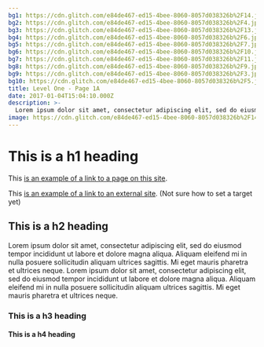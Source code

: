 ```yaml
---
bg1: https://cdn.glitch.com/e84de467-ed15-4bee-8060-8057d038326b%2F14.jpg?v=1581350380951
bg2: https://cdn.glitch.com/e84de467-ed15-4bee-8060-8057d038326b%2F4.jpg?v=1581350379383
bg3: https://cdn.glitch.com/e84de467-ed15-4bee-8060-8057d038326b%2F13.jpg?v=1581350379510
bg4: https://cdn.glitch.com/e84de467-ed15-4bee-8060-8057d038326b%2F6.jpg?v=1581350380240
bg5: https://cdn.glitch.com/e84de467-ed15-4bee-8060-8057d038326b%2F7.jpg?v=1581350380262
bg6: https://cdn.glitch.com/e84de467-ed15-4bee-8060-8057d038326b%2F10.jpg?v=1581350380656
bg7: https://cdn.glitch.com/e84de467-ed15-4bee-8060-8057d038326b%2F11.jpg?v=1581350380723
bg8: https://cdn.glitch.com/e84de467-ed15-4bee-8060-8057d038326b%2F9.jpg?v=1581350380906
bg9: https://cdn.glitch.com/e84de467-ed15-4bee-8060-8057d038326b%2F3.jpg?v=1581350381127
bg10: https://cdn.glitch.com/e84de467-ed15-4bee-8060-8057d038326b%2F5.jpg?v=1581350379241
title: Level One - Page 1A
date: 2017-01-04T15:04:10.000Z
description: >-
  Lorem ipsum dolor sit amet, consectetur adipiscing elit, sed do eiusmod tempor incididunt ut labore et dolore magna aliqua. Aliquam eleifend mi in nulla posuere sollicitudin aliquam ultrices sagittis.
image: https://cdn.glitch.com/e84de467-ed15-4bee-8060-8057d038326b%2F14.jpg?v=1581350380951
---
```


# This is a h1 heading

This [is an example of a link to a page on this site](/wdwdw).

This [is an example of a link to an external site](https://google.com). (Not sure how to set a target yet)

## This is a h2 heading

Lorem ipsum dolor sit amet, consectetur adipiscing elit, sed do eiusmod tempor incididunt ut labore et dolore magna aliqua. Aliquam eleifend mi in nulla posuere sollicitudin aliquam ultrices sagittis. Mi eget mauris pharetra et ultrices neque. Lorem ipsum dolor sit amet, consectetur adipiscing elit, sed do eiusmod tempor incididunt ut labore et dolore magna aliqua. Aliquam eleifend mi in nulla posuere sollicitudin aliquam ultrices sagittis. Mi eget mauris pharetra et ultrices neque.

### This is a h3 heading

#### This is a h4 heading

